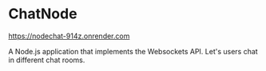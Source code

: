 # ChatNode

https://nodechat-914z.onrender.com

A Node.js application that implements the Websockets API. Let's users chat in different chat rooms.